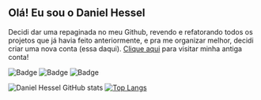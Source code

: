 ## Olá! Eu sou o Daniel Hessel

Decidi dar uma repaginada no meu Github, revendo e refatorando todos os projetos que já havia feito anteriormente, e pra me organizar melhor, 
decidi criar uma nova conta (essa daqui).
[Clique aqui](https://github.com/daniel21h) para visitar minha antiga conta!


![Badge](https://img.shields.io/static/v1?label=Node.js&message=TS&color=19ccac)
![Badge](https://img.shields.io/static/v1?label=ReactJS&message=TS&color=19ccac)
![Badge](https://img.shields.io/static/v1?label=ReactNative&message=TS&color=19ccac)

![Daniel Hessel GitHub stats](https://github-readme-stats.vercel.app/api?username=danielhessell&show_icons=true&theme=dark)
[![Top Langs](https://github-readme-stats.vercel.app/api/top-langs/?username=danielhessell&layout=compact&theme=dark)](https://github.com/anuraghazra/github-readme-stats)
